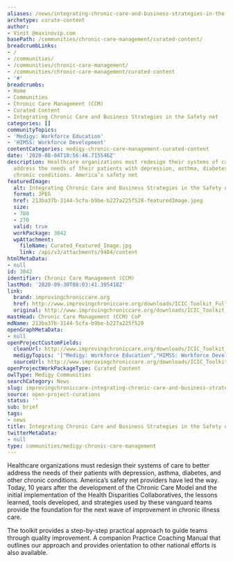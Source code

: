 ```yaml
---
aliases: /news/integrating-chronic-care-and-business-strategies-in-the-safety-net
archetype: curate-content
author:
- Vinit @maxinovip.com
basePath: /communities/chronic-care-management/curated-content/
breadcrumbLinks:
- /
- /communities/
- /communities/chronic-care-management/
- /communities/chronic-care-management/curated-content
- '#'
breadcrumbs:
- Home
- Communities
- Chronic Care Management (CCM)
- Curated Content
- Integrating Chronic Care and Business Strategies in the Safety net
categories: []
communityTopics:
- 'Medigy: Workforce Education'
- 'HIMSS: Workforce Development'
contentCategories: medigy-chronic-care-management-curated-content
date: '2020-08-04T10:56:46.715546Z'
description: Healthcare organizations must redesign their systems of care to better
  address the needs of their patients with depression, asthma, diabetes, and other
  chronic conditions. America’s safety net
featuredImage:
  alt: Integrating Chronic Care and Business Strategies in the Safety net
  format: JPEG
  href: 213ba37b-3144-5cfa-b9be-b227a225f528-featuredImage.jpeg
  size:
  - 780
  - 270
  valid: true
  workPackage: 3042
  wpAttachment:
    fileName: Curated_Featured_Image.jpg
    link: /api/v3/attachments/9484/content
htmlMetaData:
- null
id: 3042
identifier: Chronic Care Management (CCM)
lastMod: '2020-09-30T08:03:41.395418Z'
link:
  brand: improvingchroniccare.org
  href: http://www.improvingchroniccare.org/downloads/ICIC_Toolkit_Full_FINAL.pdf
  original: http://www.improvingchroniccare.org/downloads/ICIC_Toolkit_Full_FINAL.pdf
mastHead: Chronic Care Management (CCM) CoP
mdName: 213ba37b-3144-5cfa-b9be-b227a225f528
openGraphMetaData:
- null
openProjectCustomFields:
  cleanUrl: http://www.improvingchroniccare.org/downloads/ICIC_Toolkit_Full_FINAL.pdf
  medigyTopics: '["Medigy: Workforce Education","HIMSS: Workforce Development"]'
  sourceUrl: http://www.improvingchroniccare.org/downloads/ICIC_Toolkit_Full_FINAL.pdf
openProjectWorkPackageType: Curated Content
owlType: Medigy Communities
searchCategory: News
slug: improvingchroniccare-integrating-chronic-care-and-business-strategies-in-the-safety-net
source: open-project-curations
status: ''
sub: brief
tags:
- news
title: Integrating Chronic Care and Business Strategies in the Safety net
twitterMetaData:
- null
type: communities/medigy-chronic-care-management
---
```


Healthcare organizations must redesign their systems of care to better address the needs of their patients with depression, asthma, diabetes, and other chronic conditions. America’s safety net providers have led the way. Today, 10 years after the development of the Chronic Care Model and the initial implementation of the Health Disparities Collaboratives, the lessons learned, tools developed, and strategies used by these vanguard teams provide the foundation for the next wave of improvement in chronic illness care. 

The toolkit provides a step-by-step practical approach to guide teams through quality improvement. A companion Practice Coaching Manual that outlines our approach and provides orientation to other national efforts is also available.